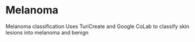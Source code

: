 # Melanoma
Melanoma classification
Uses TuriCreate and Google CoLab to classify skin lesions into melanoma and benign
